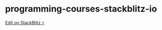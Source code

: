 # programming-courses-stackblitz-io

[Edit on StackBlitz ⚡️](https://stackblitz.com/edit/programming-courses-stackblitz-io)